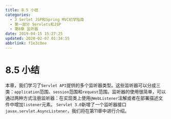```yaml
---
title: 8.5 小结
categories: 
  - 3 Serlet JSP和Spring MVC初学指南
  - 第一部分 Servlets和JSP
  - 第8章 监听器
date: 2019-04-15 15:27:25
updated: 2020-02-07 01:34:55
abbrlink: f1e3c0ee
---
```

# 8.5 小结 #
本章，我们学习了`Servlet API`提供的多个监听器类型。这些监听器可以分成三类：`application`范围、`session`范围和`request`范围。监听器的使用很简单，可以通过两种方式注册监听器：在实现类上使用`@WebListener`注解或者在部署描述文件中增加`listener`元素。
`Servlet 3.0`新增了一个监听器接口`javax.servlet.AsyncListener`，我们将在第11章中进行介绍。

